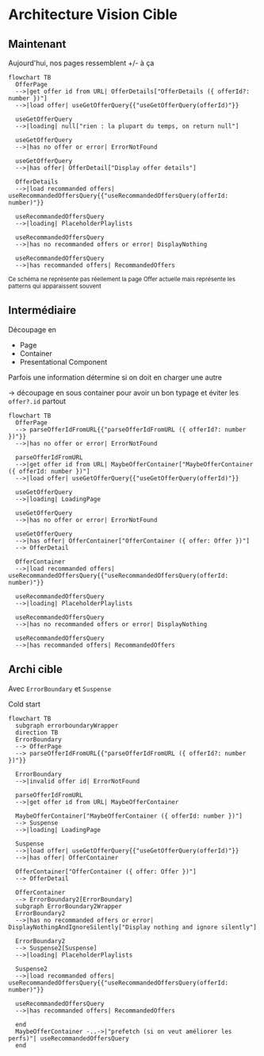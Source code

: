 # Architecture Vision Cible

## Maintenant

Aujourd'hui, nos pages ressemblent +/- à ça

```mermaid
flowchart TB
  OfferPage
  -->|get offer id from URL| OfferDetails["OfferDetails ({ offerId?: number })"]
  -->|load offer| useGetOfferQuery{{"useGetOfferQuery(offerId)"}}

  useGetOfferQuery
  -->|loading| null["rien : la plupart du temps, on return null"]

  useGetOfferQuery
  -->|has no offer or error| ErrorNotFound

  useGetOfferQuery
  -->|has offer| OfferDetail["Display offer details"]

  OfferDetails
  -->|load recommanded offers| useRecommandedOffersQuery{{"useRecommandedOffersQuery(offerId: number)"}}

  useRecommandedOffersQuery
  -->|loading| PlaceholderPlaylists

  useRecommandedOffersQuery
  -->|has no recommanded offers or error| DisplayNothing

  useRecommandedOffersQuery
  -->|has recommanded offers| RecommandedOffers
```

<small>Ce schéma ne représente pas réellement la page Offer actuelle mais représente les patterns qui apparaissent souvent</small>

## Intermédiaire

Découpage en

- Page
- Container
- Presentational Component

Parfois une information détermine si on doit en charger une autre

-> découpage en sous container pour avoir un bon typage et éviter les `offer?.id` partout

```mermaid
flowchart TB
  OfferPage
  --> parseOfferIdFromURL{{"parseOfferIdFromURL ({ offerId?: number })"}}
  -->|has no offer or error| ErrorNotFound

  parseOfferIdFromURL
  -->|get offer id from URL| MaybeOfferContainer["MaybeOfferContainer ({ offerId: number })"]
  -->|load offer| useGetOfferQuery{{"useGetOfferQuery(offerId)"}}

  useGetOfferQuery
  -->|loading| LoadingPage

  useGetOfferQuery
  -->|has no offer or error| ErrorNotFound

  useGetOfferQuery
  -->|has offer| OfferContainer["OfferContainer ({ offer: Offer })"]
  --> OfferDetail

  OfferContainer
  -->|load recommanded offers| useRecommandedOffersQuery{{"useRecommandedOffersQuery(offerId: number)"}}

  useRecommandedOffersQuery
  -->|loading| PlaceholderPlaylists

  useRecommandedOffersQuery
  -->|has no recommanded offers or error| DisplayNothing

  useRecommandedOffersQuery
  -->|has recommanded offers| RecommandedOffers
```

## Archi cible

Avec `ErrorBoundary` et `Suspense`

Cold start

```mermaid
flowchart TB
  subgraph errorboundaryWrapper
  direction TB
  ErrorBoundary
  --> OfferPage
  --> parseOfferIdFromURL{{"parseOfferIdFromURL ({ offerId?: number })"}}

  ErrorBoundary
  -->|invalid offer id| ErrorNotFound

  parseOfferIdFromURL
  -->|get offer id from URL| MaybeOfferContainer

  MaybeOfferContainer["MaybeOfferContainer ({ offerId: number })"]
  --> Suspense
  -->|loading| LoadingPage

  Suspense
  -->|load offer| useGetOfferQuery{{"useGetOfferQuery(offerId)"}}
  -->|has offer| OfferContainer

  OfferContainer["OfferContainer ({ offer: Offer })"]
  --> OfferDetail

  OfferContainer
  --> ErrorBoundary2[ErrorBoundary]
  subgraph ErrorBoundary2Wrapper
  ErrorBoundary2
  -->|has no recommanded offers or error| DisplayNothingAndIgnoreSilently["Display nothing and ignore silently"]

  ErrorBoundary2
  --> Suspense2[Suspense]
  -->|loading| PlaceholderPlaylists

  Suspense2
  -->|load recommanded offers| useRecommandedOffersQuery{{"useRecommandedOffersQuery(offerId: number)"}}

  useRecommandedOffersQuery
  -->|has recommanded offers| RecommandedOffers

  end
  MaybeOfferContainer -..->|"prefetch (si on veut améliorer les perfs)"| useRecommandedOffersQuery
  end
```
